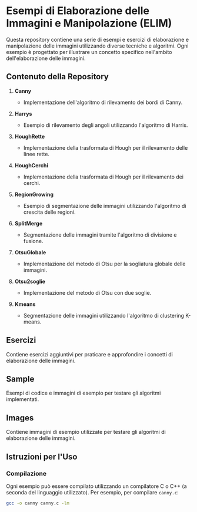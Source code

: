 # Esempi di Elaborazione delle Immagini e Manipolazione (ELIM)

Questa repository contiene una serie di esempi e esercizi di elaborazione e manipolazione delle immagini utilizzando diverse tecniche e algoritmi. 
Ogni esempio è progettato per illustrare un concetto specifico nell'ambito dell'elaborazione delle immagini.

## Contenuto della Repository

1. **Canny**
   - Implementazione dell'algoritmo di rilevamento dei bordi di Canny.

2. **Harrys**
   - Esempio di rilevamento degli angoli utilizzando l'algoritmo di Harris.

3. **HoughRette**
   - Implementazione della trasformata di Hough per il rilevamento delle linee rette.

4. **HoughCerchi**
   - Implementazione della trasformata di Hough per il rilevamento dei cerchi.

5. **RegionGrowing**
   - Esempio di segmentazione delle immagini utilizzando l'algoritmo di crescita delle regioni.

6. **SplitMerge**
   - Segmentazione delle immagini tramite l'algoritmo di divisione e fusione.

7. **OtsuGlobale**
   - Implementazione del metodo di Otsu per la sogliatura globale delle immagini.

8. **Otsu2soglie**
   - Implementazione del metodo di Otsu con due soglie.

9. **Kmeans**
   - Segmentazione delle immagini utilizzando l'algoritmo di clustering K-means.

## Esercizi
Contiene esercizi aggiuntivi per praticare e approfondire i concetti di elaborazione delle immagini.

## Sample
Esempi di codice e immagini di esempio per testare gli algoritmi implementati.

## Images
Contiene immagini di esempio utilizzate per testare gli algoritmi di elaborazione delle immagini.

## Istruzioni per l'Uso

### Compilazione
Ogni esempio può essere compilato utilizzando un compilatore C o C++ (a seconda del linguaggio utilizzato). Per esempio, per compilare `canny.c`:
```sh
gcc -o canny canny.c -lm
